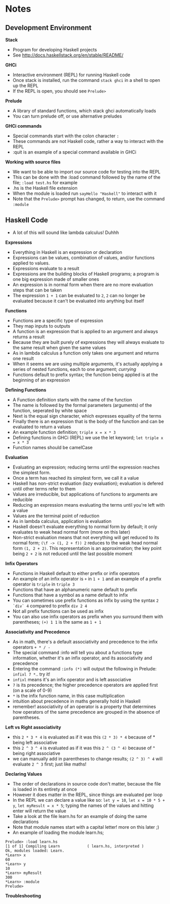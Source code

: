 # Notes
## Development Environment
**Stack**
- Program for developing Haskell projects
- See http://docs.haskellstack.org/en/stable/README/

**GHCi**
- Interactive environment (REPL) for running Haskell code
- Once stack is installed, run the command `stack ghci` in a shell to open up the REPL
- If the REPL is open, you should see `Prelude>`

**Prelude**
- A library of standard functions, which stack ghci automatically loads
- You can turn prelude off, or use alternative preludes

**GHCi commands**
- Special commands start with the colon character `:`
- These commands are not Haskell code, rather a way to interact with the REPL
- :quit is an example of a special command available in GHCi

**Working with source files**
- We want to be able to import our source code for testing into the REPL
- This can be done with the :load command followed by the name of the file; `:load test.hs` for example
- .hs is the Haskell file extension
- When the module is loaded run `sayHello "Haskell"` to interact with it
- Note that the `Prelude>` prompt has changed, to return, use the command `:module`

## Haskell Code
- A lot of this will sound like lambda calculus! Duhhh

**Expressions**
- Everything in Haskell is an expression or declaration
- Expressions can be values, combination of values, and/or functions applied to values.
- Expressions evaluate to a result
- Expressions are the building blocks of Haskell programs; a program is one big expression made of smaller ones
- An expression is in normal form when there are no more evaluation steps that can be taken
- The expression `1 + 1` can be evaluated to `2`, `2` can no longer be evaluated because it can't be evaluated into anything but itself

**Functions**
- Functions are a specific type of expression
- They map inputs to outputs
- A function is an expression that is applied to an argument and always returns a result
- Because they are built purely of expressions they will always evaluate to the same result when given the same values
- As in lambda calculus a function only takes one argument and returns one result
- When it seems we are using multiple arguments, it's actually applying a series of nested functions, each to one argument; *currying*
- Functions default to prefix syntax; the function being applied is at the beginning of an expression

**Defining Functions**
- A Function definition starts with the name of the function
- The name is followed by the formal parameters (arguments) of the function, seperated by white space
- Next is the equal sign character, which expresses equality of the terms
- Finally there is an expression that is the body of the function and can be evaluated to return a values
- An example function definition; `triple x = x * 3`
- Defining functions in GHCi (REPL) we use the let keyword; `let triple x = x * 3`
- Function names should be camelCase

**Evaluation**
- Evaluating an expression; reducing terms until the expression reaches the simplest form.
- Once a term has reached its simplest form, we call it a value
- Haskell has non-strict evaluation (lazy evaluation); evaluation is defered until other terms refer to them
- Values are irreducible, but applications of functions to arguments are reducible
- Reducing an expression means evaluating the terms until you're left with a value
- Values are the terminal point of reduction
- As in lambda calculus, application is evaluation
- Haskell doesn't evaluate everything to normal form by default; it only evaluates to weak head normal form (more on this later)
- Non-strict evaluation means that not everything will get reduced to its normal form; `(\f -> (1, 2 + f)) 2` reduces to the weak head normal form `(1, 2 + 2)`. This representation is an approximation; the key point being `2 + 2` is not reduced until the last possible moment

**Infix Operators**
- Functions in Haskell default to either prefix or infix operators
- An example of an infix operator is `+` in `1 + 1` and an example of a prefix operator is `triple` in `triple 3`
- Functions that have an alphanumeric name default to prefix
- Functions that have a symbol as a name default to infix
- You can sometimes use prefix functions as infix by using the syntax ``2 `div` 4`` compared to prefix `div 2 4`
- Not all prefix functions can be used as infix
- You can also use infix operators as prefix when you surround them with parentheses; `(+) 1 1` is the same as `1 + 1`

**Associativity and Precedence**
- As in math, there's a default associativity and precedence to the infix operators `+ * / -`
- The special command :info will tell you about a functions type information, whether it's an infix operator, and its associativity and precedence
- Entering the command `:info (*)` will output the following in Prelude: `infixl 7 *`.. try it!
- `infixl` means it's an infix operator and is left associative
- `7` is its precedence; the higher precedence operators are applied first (on a scale of 0-9)
- `*` is the infix function name, in this case multiplication
- intuition about precedence in maths generally hold in Haskell
- remember! associativity of an operator is a property that determines how operators of the same precedence are grouped in the absence of parentheses.

**Left vs Right associativity**
- this `2 * 3 * 4` is evaluated as if it was this `(2 * 3) * 4` because of * being left associative
- this `2 ^ 3 ^ 4` is evaluated as if it was this `2 ^ (3 ^ 4)` because of ^ being right associative
- we can manually add in parentheses to change results; `(2 ^ 3) ^ 4` will evaluate `2 ^ 3` first; just like maths!

**Declaring Values**
- The order of declarations in source code don't matter, because the file is loaded in its entirety at once
- However it does matter in the REPL, since things are evaluated per loop
- In the REPL we can declare a value like so: `let y = 10`, `let x = 10 * 5 + y`, `let myResult = x * 5`; typing the names of the values and hitting enter will return the value
- Take a look at the file learn.hs for an example of doing the same declarations
- Note that module names start with a capital letter! more on this later ;)
- An example of loading the module learn.hs;
```
Prelude> :load learn.hs
[1 of 1] Compiling Learn            ( learn.hs, interpreted )
Ok, modules loaded: Learn.
*Learn> x
60
*Learn> y
10
*Learn> myResult
300
*Learn> :module
Prelude>
```

**Troubleshooting**
